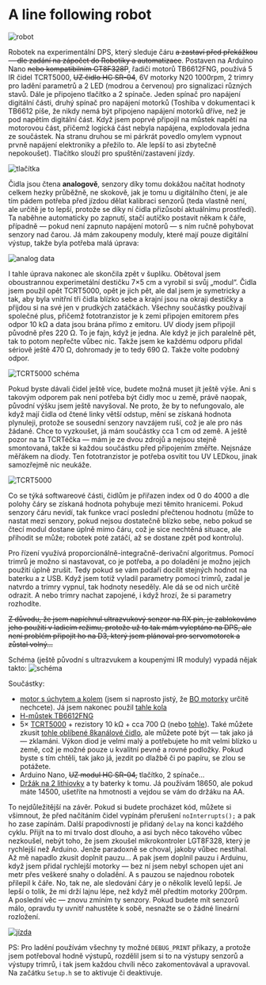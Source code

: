 # A line following robot

![robot](pictures/IMG_0188.jpg)

Robotek na experimentální DPS, který sleduje čáru <del>a zastaví před překážkou &mdash; dle zadání na zápočet do Robotiky a automatizace</del>. Postaven na Arduino Nano <del>nebo kompatibilním GT8F328P</del>, řadiči motorů TB6612FNG, používá 5 IR čidel TCRT5000, <del>UZ čidlo HC SR-04</del>, 6V motorky N20 1000rpm, 2 trimry pro ladění parametrů a 2 LED (modrou a červenou) pro signalizaci různých stavů. Dále je připojeno tlačítko a 2 spínače. Jeden spínač pro napájení digitální části, druhý spínač pro napájení motorků (Toshiba v dokumentaci k TB6612 píše, že nikdy nemá být připojeno napájení motorků dříve, než je pod napětím digitální část. Když jsem poprvé připojil na můstek napětí na motorovou část, přičemž logická část nebyla napájena, explodovala jedna ze součástek. Na stranu druhou se mi párkrát povedlo omylem vypnout prvně napájení elektroniky a přežilo to. Ale lepší to asi zbytečně nepokoušet). Tlačítko slouží pro spuštění/zastavení jízdy.

![tlačítka](pictures/IMG_0190.jpg)

Čidla jsou čtena <strong>analogově</strong>, senzory díky tomu dokážou načítat hodnoty celkem hezky průběžně, ne skokově, jak je tomu u digitálního čtení, je ale tím pádem potřeba před jízdou dělat kalibraci senzorů (teda vlastně není, ale určitě je to lepší, protože se díky ní čidla přizůsobí aktuálnímu prostředí). Ta naběhne automaticky po zapnutí, stačí autíčko postavit někam k&nbsp;čáře, případně &mdash; pokud není zapnuto napájení motorů &mdash; s ním ručně pohybovat senzory nad čarou. Já mám zakoupeny moduly, které mají pouze digitální výstup, takže byla potřeba malá úprava:

![analog data](pictures/analog-out.jpg)

I tahle úprava nakonec ale skončila zpět v šuplíku. Obětoval jsem oboustrannou experimetální destičku 7&times;5 cm a vyrobil si svůj &bdquo;modul&ldquo;. Čidla jsem použil opět TCRT5000, opět je jich pět, ale dal jsem je symetricky a tak, aby byla vnitřní tři čidla blízko sebe a krajní jsou na okraji destičky a přijdou si na své jen v prudkých zatáčkách. Všechny součástky používají společné plus, přičemž fototranzistor je k zemi připojen emitorem přes odpor 10 k&ohm; a data jsou brána přímo z emitoru. UV diody jsem připojil původně přes 220 &ohm;. To je fajn, když je jedna. Ale když je jich paralelně pět, tak to potom nepřečte vůbec nic. Takže jsem ke každému odporu přidal sériově ještě 470 &ohm;, dohromady je to tedy 690 &ohm;. Takže volte podobný odpor. 

![TCRT5000 schéma](pictures/TCRT5000.png)

Pokud byste dávali čidel ještě více, budete možná muset jít ještě výše. Ani s takovým odporem pak není potřeba být čidly moc u země, právě naopak, původní výšku jsem ještě navyšoval. Ne proto, že by to nefungovalo, ale když mají čidla od čtené linky větší odstup, mění se získaná hodnota plynuleji, protože se sousední senzory navzájem ruší, což je ale pro nás žádané. Chce to vyzkoušet, já mám součástky cca 1&nbsp;cm od země. A ještě pozor na ta TCRTéčka &mdash; mám je ze dvou zdrojů a nejsou stejně smontovaná, takže si každou součástku před připojením změřte. Nejsnáze měřákem na diody. Ten fototranzistor je potřeba osvítit tou UV LEDkou, jinak samozřejmě nic neukáže.

![TCRT5000](pictures/IMG_0260.jpg)

Co se týká softwareové části, čidlům je přiřazen index od 0 do 4000 a dle polohy čáry se získaná hodnota pohybuje mezi těmito hranicemi. Pokud senzory čáru nevidí, tak funkce vrací poslední přečtenou hodnotu (může to nastat mezi senzory, pokud nejsou dostatečně blízko sebe, nebo pokud se čtecí modul dostane úplně mimo čáru, což je sice nechtěná situace, ale přihodit se může; robotek poté zatáčí, až se dostane zpět pod kontrolu).

Pro řízení využívá proporcionálně-integračně-derivační algoritmus. Pomocí trimrů je možno si nastavovat, co je potřeba, a&nbsp;po doladění je možno jejich použití úplně zrušit. Tedy pokud se vám podaří docílit stejných hodnot na baterku a z USB. Když jsem totiž vyladil parametry pomocí trimrů, zadal je natvrdo a trimry vypnul, tak hodnoty neseděly. Ale dá se od nich určitě odrazit. A nebo trimry nachat zapojené, i když hrozí, že si parametry rozhodíte. 

<del>Z důvodu, že jsem napíchnul ultrazvukový senzor na RX pin, je zablokováno jeho použití v ladicím režimu, protože už to tak mám vyleptáno na DPS, ale není problém připojit ho na D3, který jsem plánoval pro servomotorek a zůstal volný...</del>

Schéma (ještě původní s ultrazvukem a koupenými IR moduly) vypadá nějak takto:
![schéma](pictures/auticko_schema.png)

Součástky:

<ul>
<li><a href="https://www.aliexpress.com/item/1005002524993718.html">motor s úchytem a kolem</a> (jsem si naprosto jistý, že <a href="https://www.aliexpress.com/item/32851946942.html">BO motorky</a> určitě nechcete). Já jsem nakonec použil <a href="https://www.aliexpress.com/item/32809043739.html">tahle kola</a></li>
<li><a href="https://www.aliexpress.com/item/32465698640.html">H-můstek TB6612FNG</a></li>
  <li>5&times; <a href="https://www.aliexpress.com/item/1005005214201551.html">TCRT5000</a> + rezistory 10 k&ohm; + cca 700 &ohm; (nebo <a href="https://www.aliexpress.com/item/1005001593848689.html">tohle</a>). Také můžete zkusit <a href="https://www.aliexpress.com/item/1005001650888947.html">tohle oblíbené 8kanálové čidlo</a>, ale můžete poté být &mdash; tak jako já &mdash; zklamáni. Výkon diod je velmi malý a potřebujete ho mít velmi blízko u země, což je možné pouze u kvalitní pevné a rovné podložky. Pokud byste s tím chtěli, tak jako já, jezdit po dlažbě či po papíru, se zlou se potážete.</li>
<li>Arduino Nano, <del>UZ modul HC SR-04,</del> tlačítko, 2 spínače&hellip;</li>
  <li><a href="https://www.aliexpress.com/item/32993737904.html">Držák na 2 lithiovky</a> a ty baterky k tomu. Já používám 18650, ale pokud máte 14500, ušetříte na hmotnosti a vejdou se vám do držáku na AA.</li>
</ul>

To nejdůležitější na závěr. Pokud si budete procházet kód, můžete si všimnout, že před načítáním čidel vypínám přerušení <code>noInterrupts();</code> a pak ho zase zapínám. Další prapodivností je přidaný <code>delay</code> na konci každého cyklu. Přijít na to mi trvalo dost dlouho, a asi bych něco takového vůbec nezkoušel, nebýt toho, že jsem zkoušel mikrokontroler LGT8F328, který je rychlejší než Arduino. Jenže paradoxně se choval, jakoby vůbec nestíhal. Až mě napadlo zkusit doplnit pauzu&hellip; A&nbsp;pak jsem doplnil pauzu i Arduinu, když jsem přidal rychlejší motorky &mdash; bez ní jsem nebyl schopen ujet ani metr přes veškeré snahy o doladění. A&nbsp;s&nbsp;pauzou se najednou robotek přilepil k&nbsp;čáře. No, tak ne, ale sledování čáry je o několik levelů lepší. Je lepší o tolik, že mi drží lajnu lépe, než když měl předtím motorky 200rpm. A&nbsp;poslední věc &mdash; znovu zmíním ty senzory. Pokud budete mít senzorů málo, opravdu ty uvnitř nahustěte k sobě, nesnažte se o žádné lineární rozložení.

[![jízda](https://img.youtube.com/vi/TjHjLK-f2Oc/0.jpg)](https://www.youtube.com/watch?v=TjHjLK-f2Oc)

PS: Pro ladění používám všechny ty možné <code>DEBUG_PRINT</code> příkazy, a protože jsem potřeboval hodně výstupů, rozdělil jsem si to na výstupy senzorů a výstupy trimrů, i tak jsem každou chvíli něco zakomentovával a upravoval. Na začátku <code>Setup.h</code> se to aktivuje či deaktivuje.

